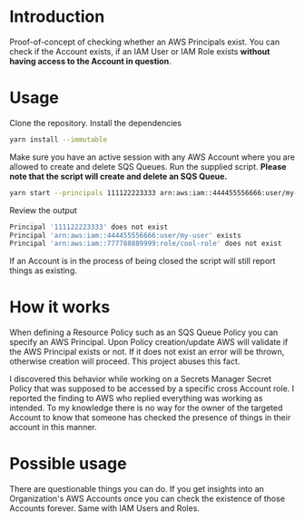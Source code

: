 # Introduction

Proof-of-concept of checking whether an AWS Principals exist. You can check if the Account exists, if an IAM User or IAM Role exists **without having access to the Account in question**.

# Usage

Clone the repository. Install the dependencies

```zsh
yarn install --immutable
```

Make sure you have an active session with any AWS Account where you are allowed to create and delete SQS Queues. Run the supplied script. **Please note that the script will create and delete an SQS Queue.**

```zsh
yarn start --principals 111122223333 arn:aws:iam::444455556666:user/my-user arn:aws:iam::777788889999:role/cool-role
```

Review the output

```zsh
Principal '111122223333' does not exist
Principal 'arn:aws:iam::444455556666:user/my-user' exists
Principal 'arn:aws:iam::777788889999:role/cool-role' does not exist
```

If an Account is in the process of being closed the script will still report things as existing.

# How it works

When defining a Resource Policy such as an SQS Queue Policy you can specify an AWS Principal. Upon Policy creation/update AWS will validate if the AWS Principal exists or not. If it does not exist an error will be thrown, otherwise creation will proceed. This project abuses this fact.

I discovered this behavior while working on a Secrets Manager Secret Policy that was supposed to be accessed by a specific cross Account role. I reported the finding to AWS who replied everything was working as intended. To my knowledge there is no way for the owner of the targeted Account to know that someone has checked the presence of things in their account in this manner.

# Possible usage

There are questionable things you can do. If you get insights into an Organization's AWS Accounts once you can check the existence of those Accounts forever. Same with IAM Users and Roles.

